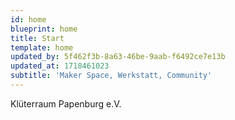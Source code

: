 ```yaml
---
id: home
blueprint: home
title: Start
template: home
updated_by: 5f462f3b-8a63-46be-9aab-f6492ce7e13b
updated_at: 1718461023
subtitle: 'Maker Space, Werkstatt, Community'
---
```

Klüterraum Papenburg e.V.